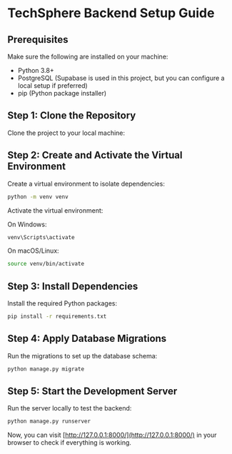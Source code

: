 # TechSphere Backend Setup Guide

## Prerequisites
Make sure the following are installed on your machine:
- Python 3.8+
- PostgreSQL (Supabase is used in this project, but you can configure a local setup if preferred)
- pip (Python package installer)

## Step 1: Clone the Repository
Clone the project to your local machine:
<!-- ```bash
git clone https://github.com/
cd 
``` -->

## Step 2: Create and Activate the Virtual Environment
Create a virtual environment to isolate dependencies:
```bash
python -m venv venv
```
Activate the virtual environment:

On Windows:
```bash
venv\Scripts\activate
```
On macOS/Linux:
```bash
source venv/bin/activate
```

## Step 3: Install Dependencies
Install the required Python packages:
```bash
pip install -r requirements.txt
```

## Step 4: Apply Database Migrations
Run the migrations to set up the database schema:
```bash
python manage.py migrate
```

## Step 5: Start the Development Server
Run the server locally to test the backend:
```bash
python manage.py runserver
```
Now, you can visit [http://127.0.0.1:8000/](http://127.0.0.1:8000/) in your browser to check if everything is working.